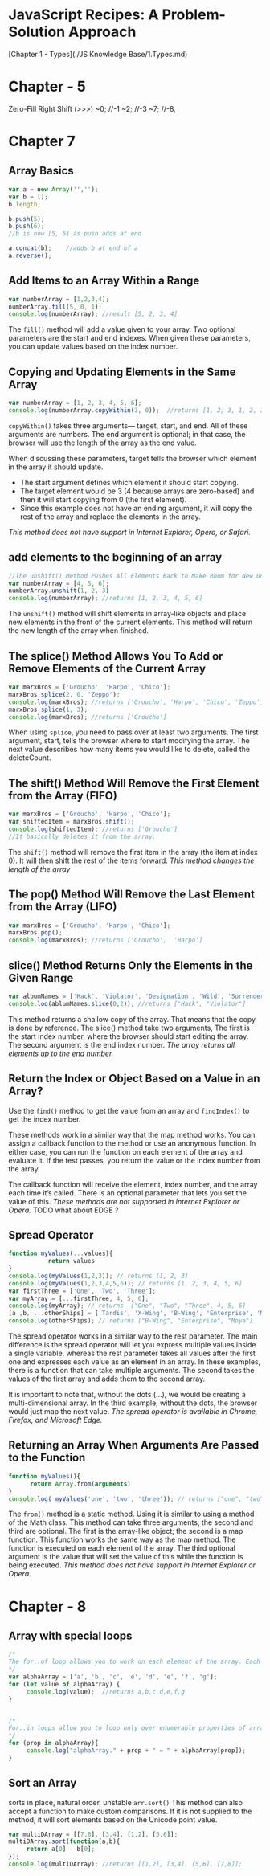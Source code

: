 # JavaScript Recipes: A Problem-Solution Approach
[Chapter 1 - Types](./JS Knowledge Base/1.Types.md)
# Chapter - 5
Zero-Fill Right Shift (>>>) 
~0; //-1
~2; //-3
~7; //-8,

# Chapter 7
## Array Basics
```js
var a = new Array('','');
var b = [];
b.length;

b.push(5);
b.push(6);
//b is now [5, 6] as push adds at end

a.concat(b);    //adds b at end of a
a.reverse();
```

## Add Items to an Array Within a Range
```js
var numberArray = [1,2,3,4];
numberArray.fill(5, 0, 1);
console.log(numberArray); //result [5, 2, 3, 4]
```

The `fill()` method will add a value given to your array. 
Two optional parameters are the start and end indexes. When given these parameters, you can update values based on the index number.

## Copying and Updating Elements in the Same Array
```js
var numberArray = [1, 2, 3, 4, 5, 6];
console.log(numberArray.copyWithin(3, 0));  //returns [1, 2, 3, 1, 2, 3]
```

`copyWithin()` takes three arguments— target, start, and end. 
All of these arguments are numbers. The end argument is optional; in that case, the browser will use the length of the array as the end value.

When discussing these parameters, target tells the browser which element in the array it should update. 
* The start argument defines which element it should start copying. 
* The target element would be 3 (4 because arrays are zero-based) and then it will start copying from 0 (the first element). 
* Since this example does not have an ending argument, it will copy the rest of the array and replace the elements in the array. 

*This method does not have support in Internet Explorer, Opera, or Safari.*

## add elements to the beginning of an array
```js
//The unshift() Method Pushes All Elements Back to Make Room for New Ones
var numberArray = [4, 5, 6];
numberArray.unshift(1, 2, 3)
console.log(numberArray); //returns [1, 2, 3, 4, 5, 6]
```


The `unshift()` method will shift elements in array-like objects and place new elements in the front of the current elements. This method will return the new length of the array when finished.

## The splice() Method Allows You To Add or Remove Elements of the Current Array
```js
var marxBros = ['Groucho', 'Harpo', 'Chico'];
marxBros.splice(2, 0, 'Zeppo');
console.log(marxBros); //returns ['Groucho', 'Harpo', 'Chico', 'Zeppo']
marxBros.splice(1, 3);
console.log(marxBros); //returns ['Groucho']
```

When using `splice`, you need to pass over at least two arguments. 
The first argument, start, tells the browser where to start modifying the array. The next value describes how many items you would like to delete, called the deleteCount. 

## The shift() Method Will Remove the First Element from the Array (FIFO)
```js
var marxBros = ['Groucho', 'Harpo', 'Chico'];
var shiftedItem = marxBros.shift();
console.log(shiftedItem); //returns ['Groucho']
//It basically deletes it from the array.
```

The `shift()` method will remove the first item in the array (the item at index 0). It will then shift the rest of the items forward. 
*This method changes the length of the array*

## The pop() Method Will Remove the Last Element from the Array (LIFO)
```js
var marxBros = ['Groucho', 'Harpo', 'Chico'];
marxBros.pop();
console.log(marxBros); //returns ['Groucho',  'Harpo']
```

## slice() Method Returns Only the Elements in the Given Range
```js
var albumNames = ['Hack', 'Violator', 'Designation', 'Wild', 'Surrender'];
console.log(ablumNames.slice(0,2)); //returns ["Hack", "Violator"]
```
This method returns a shallow copy of the array. That means that the copy is done by reference. The slice() method take two arguments, The first is the start index number, where the browser should start editing the array. The second argument is the end index number. 
*The array returns all elements up to the end number.*

## Return the Index or Object Based on a Value in an Array?
Use the `find()` method to get the value from an array and `findIndex()` to get the index number.

These methods work in a similar way that the map method works. You can assign a callback function to the method or use an anonymous function. In either case, you can run the function on each element of the array and evaluate it. If the test passes, you return the value or the index number from the array.

The callback function will receive the element, index number, and the array each time it’s called. There is an optional parameter that lets you set the value of this. 
*These methods are not supported in Internet Explorer or Opera.* 
TODO what about EDGE ?


## Spread Operator
```js
function myValues(...values){
           return values
}
console.log(myValues(1,2,3)); // returns [1, 2, 3]
console.log(myValues(1,2,3,4,5,6)); // returns [1, 2, 3, 4, 5, 6]
var firstThree = ['One', 'Two', 'Three'];
var myArray = [...firstThree, 4, 5, 6];
console.log(myArray); // returns  ["One", "Two", "Three", 4, 5, 6]
[a ,b, ...otherShips] = ['Tardis', 'X-Wing', 'B-Wing', 'Enterprise', 'Moya']
console.log(otherShips); // returns ["B-Wing", "Enterprise", "Moya"]
```

The spread operator works in a similar way to the rest parameter. The main difference is the spread operator will let you express multiple values inside a single variable, whereas the rest parameter takes all values after the first one and expresses each value as an element in an array.
In these examples, there is a function that can take multiple arguments. The second takes the values of the first array and adds them to the second array.

 It is important to note that, without the dots (...), we would be creating a multi-dimensional array. In the third example, without the dots, the browser would just map the next value. 
*The spread operator is available in Chrome, Firefox, and Microsoft Edge.*

## Returning an Array When Arguments Are Passed to the Function
```js
function myValues(){
      return Array.from(arguments)
}
console.log( myValues('one', 'two', 'three')); // returns ["one", "two", "three"]
```
The `from()` method is a static method. Using it is similar to using a method of the Math class. This method can take three arguments, the second and third are optional. The first is the array-like object; the second is a map function.
This function works the same way as the map method. The function is executed on each element of the array. The third optional argument is the value that will set the value of this while the function is being executed. 
*This method does not have support in Internet Explorer or Opera.*

# Chapter - 8 
## Array with special loops
```js
/*
The for..of loop allows you to work on each element of the array. Each iteration of the loop will assign the value of each property to the variable that you set in the loop. This variable is set using the let statement, which creates a block-level variable. It also can be set using the var statement. The second argument is the object that you are iterating over.
*/
var alphaArray = ['a', 'b', 'c', 'e', 'd', 'e', 'f', 'g'];
for (let value of alphaArray) {
     console.log(value);  //returns a,b,c,d,e,f,g
}


/*
For..in loops allow you to loop only over enumerable properties of array-like objects. This loop works in an arbitrary order. If order is important, use a for loop from the previous example. Built-in objects like arrays and objects have non-enumerable properties from Object.prototype and String.prototype.
*/
for (prop in alphaArray){
     console.log("alphaArray." + prop + " = " + alphaArray[prop]);
}
```

## Sort an Array
sorts in place, natural order, unstable
`arr.sort()`
This method can also accept a function to make custom comparisons. If it is not supplied to the method, it will sort elements based on the Unicode point value.

```js
var multiDArray = [[7,8], [3,4], [1,2], [5,6]];
multiDArray.sort(function(a,b){
     return a[0] - b[0];
});
console.log(multiDArray); //returns [[1,2], [3,4], [5,6], [7,8]];

```
